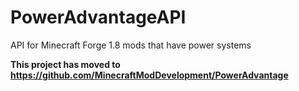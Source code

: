 # PowerAdvantageAPI
API for Minecraft Forge 1.8 mods that have power systems

**This project has moved to https://github.com/MinecraftModDevelopment/PowerAdvantage**
